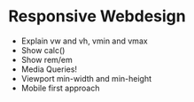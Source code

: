 # Responsive Webdesign

- Explain vw and vh, vmin and vmax
- Show calc()
- Show rem/em
- Media Queries!
- Viewport min-width and min-height
- Mobile first approach
